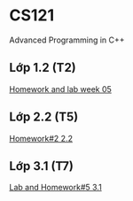 # CS121
Advanced Programming in C++
## Lớp 1.2 (T2)
[Homework and lab week 05](https://classroom.github.com/a/9e6T7bUS)

## Lớp 2.2 (T5)
[Homework#2 2.2](https://classroom.github.com/a/ikvsDsIf)

## Lớp 3.1 (T7)
[Lab and Homework#5 3.1](https://classroom.github.com/a/FtLCP6AB)
